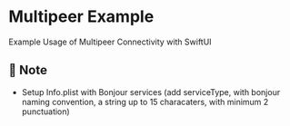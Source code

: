 #  Multipeer Example

Example Usage of Multipeer Connectivity with SwiftUI

## 📝 Note

- Setup Info.plist with Bonjour services (add serviceType, with bonjour naming convention, a string up to 15 characaters, with minimum 2 punctuation) 
